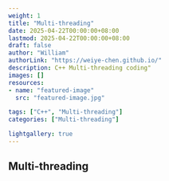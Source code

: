 ```yaml
---
weight: 1
title: "Multi-threading"
date: 2025-04-22T00:00:00+08:00
lastmod: 2025-04-22T00:00:00+08:00
draft: false
author: "William"
authorLink: "https://weiye-chen.github.io/"
description: C++ Multi-threading coding"
images: []
resources:
- name: "featured-image"
  src: "featured-image.jpg"

tags: ["C++", "Multi-threading"]
categories: ["Multi-threading"]

lightgallery: true
---
```


## Multi-threading